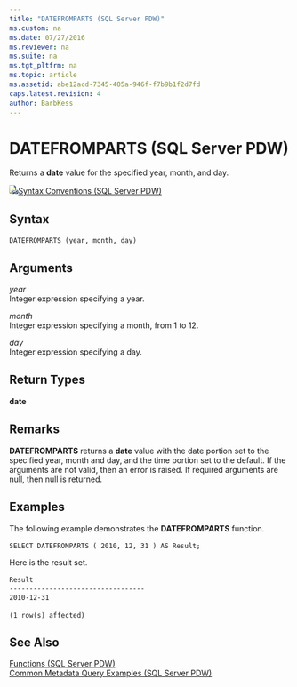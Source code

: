 ```yaml
---
title: "DATEFROMPARTS (SQL Server PDW)"
ms.custom: na
ms.date: 07/27/2016
ms.reviewer: na
ms.suite: na
ms.tgt_pltfrm: na
ms.topic: article
ms.assetid: abe12acd-7345-405a-946f-f7b9b1f2d7fd
caps.latest.revision: 4
author: BarbKess
---
```

# DATEFROMPARTS (SQL Server PDW)
Returns a **date** value for the specified year, month, and day.  
  
![Topic link icon](../sqlpdw/media/Topic_Link.gif "Topic_Link")[Syntax Conventions &#40;SQL Server PDW&#41;](../sqlpdw/syntax-conventions-sql-server-pdw.md)  
  
## Syntax  
  
```  
DATEFROMPARTS (year, month, day)  
```  
  
## Arguments  
*year*  
Integer expression specifying a year.  
  
*month*  
Integer expression specifying a month, from 1 to 12.  
  
*day*  
Integer expression specifying a day.  
  
## Return Types  
**date**  
  
## Remarks  
**DATEFROMPARTS** returns a **date** value with the date portion set to the specified year, month and day, and the time portion set to the default. If the arguments are not valid, then an error is raised. If required arguments are null, then null is returned.  
  
## Examples  
The following example demonstrates the **DATEFROMPARTS** function.  
  
```  
SELECT DATEFROMPARTS ( 2010, 12, 31 ) AS Result;  
```  
  
Here is the result set.  
  
```  
Result  
----------------------------------  
2010-12-31  
  
(1 row(s) affected)  
```  
  
## See Also  
[Functions &#40;SQL Server PDW&#41;](../sqlpdw/functions-sql-server-pdw.md)  
[Common Metadata Query Examples &#40;SQL Server PDW&#41;](../sqlpdw/common-metadata-query-examples-sql-server-pdw.md)  
  
